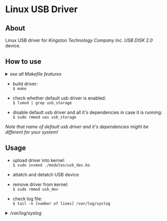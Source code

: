 # Linux USB Driver

## About
Linux USB driver for *Kingston Technology Company Inc. USB DISK 2.0* device.

## How to use
<details>
<summary><i>see all Makefile features</i></summary>

	make/make all - build driver
	make dir - create build/modules directories
	make rdir - remove build/modules directories
	make clean - cleanup build/modules directories
	make install - copy driver into modules directory
</details>

- build driver:<br>
`$ make`

- check whether default usb driver is enabled:<br>
`$ lsmod | grep usb_storage`

- disable default usb driver and all it's dependencies in case it is running:<br>
`$ sudo rmmod uas usb_storage`

*Note that name of default usb driver and it's dependencies might be different for your system!*

## Usage
- upload driver into kernel:<br>
`$ sudo insmod ./modules/usb_dev.ko`

- attatch and detatch USB device

- remove driver from kernel:<br>
`$ sudo rmmod usb_dev`

- check log file:<br>
`$ tail -n [number of lines] /var/log/syslog`

<details>
<summary><i>/var/log/syslog</i></summary>

	...
	usb_dev: Function usb_driver_load is being execute
	...
	usb_dev: Function usb_probe is being executed
	usb_dev: usb_probe func: USB device [13FE:4300] plugged
	...
	usb_dev: Function usb_detatch is being executed
	...
	usb_dev: Function usb_driver_remove is being executed
	...
</details>
